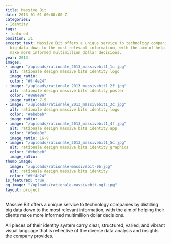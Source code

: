 ```yaml
---
title: Massive Bit
date: 2013-01-01 00:00:00 Z
categories:
- Identity
tags:
- featured
position: 31
excerpt_text: Massive Bit offers a unique service to technology companies by distilling
  big data down to the most relevant information, with the aim of helping their clients
  make more informed multimillion dollar decisions.
year: 2013
images:
- image: "/uploads/rationale_2013_massivebit1_1c.jpg"
  alt: rationale design massive bits identity logo
  image_ratio: 
  color: "#ff4e24"
- image: "/uploads/rationale_2013_massivebit1_2f.jpg"
  alt: rationale design massive bits identity poster
  color: "#8e8e8e"
  image_ratio: 7-5
- image: "/uploads/rationale_2013_massivebit1_3c.jpg"
  alt: rationale design massive bits identity logo
  color: "#ebebeb"
  image_ratio: 
- image: "/uploads/rationale_2013_massivebit1_4f.jpg"
  alt: rationale design massive bits identity app
  color: "#8e8e8e"
  image_ratio: 16-9
- image: "/uploads/rationale_2013_massivebit1_5c.jpg"
  alt: rationale design massive bits identity graphics
  color: "#ebebeb"
  image_ratio: 
thumb_image:
  image: "/uploads/rationale-massivebit-0b.jpg"
  alt: rationale design massive bits identity
  color: "#ff4e24"
is_featured: true
og_image: "/uploads/rationale-massivebit-og1.jpg"
layout: project
---
```


Massive Bit offers a unique service to technology companies by distilling big data down to the most relevant information, with the aim of helping their clients make more informed multimillion dollar decisions.			

All pieces of their identity system carry clear, structured, varied, and vibrant visual language that is reflective of the diverse data analysis and insights the company provides.